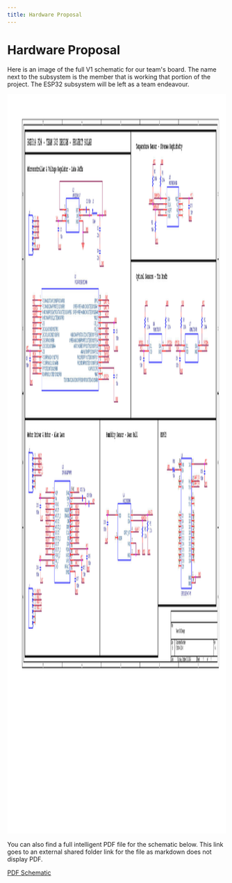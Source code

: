 ```yaml
---
title: Hardware Proposal
---
```


# Hardware Proposal

Here is an image of the full V1 schematic for our team's board. The name next to the subsystem is the member that is working that portion of the project. The ESP32 subsystem will be left as a team endeavour.

<img src="/images/303DESIGN.jpg" width="2200" height="1700" />

You can also find a full intelligent PDF file for the schematic below. This link goes to an external shared folder link for the file as markdown does not display PDF.

[PDF Schematic](https://drive.google.com/file/d/1hWDAp9axI89931egYMgac2g-tH76ZqBh/view?usp=drive_link)
